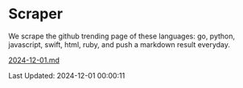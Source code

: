 # Scraper

We scrape the github trending page of these languages: go, python, javascript, swift, html, ruby, and push a markdown result everyday.

[2024-12-01.md](https://github.com/henson/Scraper/blob/master/2024-12-01.md)

Last Updated: 2024-12-01 00:00:11